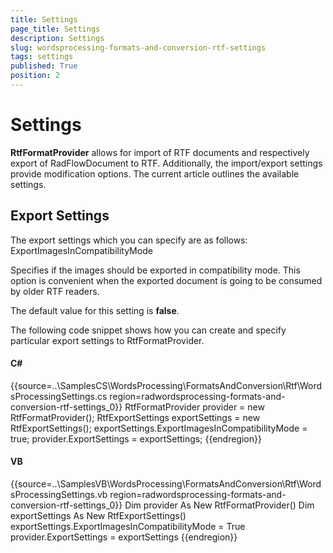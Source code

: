 ```yaml
---
title: Settings
page_title: Settings
description: Settings
slug: wordsprocessing-formats-and-conversion-rtf-settings
tags: settings
published: True
position: 2
---
```


# Settings



__RtfFormatProvider__ allows for import of RTF documents and respectively export of RadFlowDocument to RTF. Additionally, the import/export settings provide modification options. The current article outlines the available settings.
      

## Export Settings

The export settings which you can specify are as follows:
        ExportImagesInCompatibilityMode 

Specifies if the images should be exported in compatibility mode. This option is convenient when the exported document is going to be consumed by older RTF readers.
              

The default value for this setting is __false__.
              

The following code snippet shows how you can create and specify particular export settings to RtfFormatProvider.
        

#### __C#__

{{source=..\SamplesCS\WordsProcessing\FormatsAndConversion\Rtf\WordsProcessingSettings.cs region=radwordsprocessing-formats-and-conversion-rtf-settings_0}}
	            RtfFormatProvider provider = new RtfFormatProvider();
	            RtfExportSettings exportSettings = new RtfExportSettings();
	            exportSettings.ExportImagesInCompatibilityMode = true;
	            provider.ExportSettings = exportSettings;
	{{endregion}}



#### __VB__

{{source=..\SamplesVB\WordsProcessing\FormatsAndConversion\Rtf\WordsProcessingSettings.vb region=radwordsprocessing-formats-and-conversion-rtf-settings_0}}
	            Dim provider As New RtfFormatProvider()
	            Dim exportSettings As New RtfExportSettings()
	            exportSettings.ExportImagesInCompatibilityMode = True
	            provider.ExportSettings = exportSettings
	{{endregion}}


